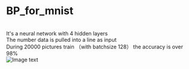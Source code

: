 # BP_for_mnist
<Br/>  It's a neural network with 4 hidden layers 
<Br/> The number data is pulled into a line as input
<Br/> During 20000 pictures train （with batchsize 128） the accuracy is over 98%
<Br/>
![Image text](https://github.com/your_github/address/blob/master/image/1.png)
